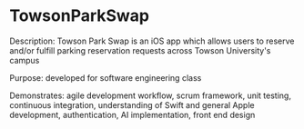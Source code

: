 # TowsonParkSwap

Description: Towson Park Swap is an iOS app which allows users to reserve and/or fulfill parking reservation requests across Towson University's campus

Purpose: developed for software engineering class

Demonstrates: agile development workflow, scrum framework, unit testing, continuous integration, understanding of Swift and general Apple development, authentication, AI implementation, front end design
